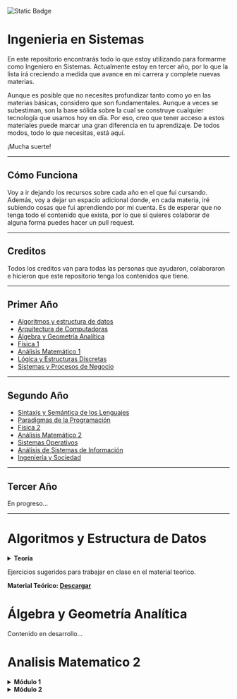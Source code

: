 ![Static Badge](https://img.shields.io/badge/UTN-V1.0-blue?style=flat&logo=github&color=blue)

# Ingenieria en Sistemas

En este repositorio encontrarás todo lo que estoy utilizando para formarme como Ingeniero en Sistemas. Actualmente estoy en tercer año, por lo que la lista irá creciendo a medida que avance en mi carrera y complete nuevas materias.

Aunque es posible que no necesites profundizar tanto como yo en las materias básicas, considero que son fundamentales. Aunque a veces se subestiman, son la base sólida sobre la cual se construye cualquier tecnología que usamos hoy en día. Por eso, creo que tener acceso a estos materiales puede marcar una gran diferencia en tu aprendizaje. De todos modos, todo lo que necesitas, está aquí.

¡Mucha suerte!

---

<h2>Cómo Funciona</h2>
<p>
Voy a ir dejando los recursos sobre cada año en el que fui cursando. Además, voy a dejar un espacio adicional donde, en cada materia, iré subiendo cosas que fui aprendiendo por mi cuenta. Es de esperar que no tenga todo el contenido que exista, por lo que si quieres colaborar de alguna forma puedes hacer un pull request.
</p>

---

<h2>Creditos</h2>
<p>
Todos los creditos van para todas las personas que ayudaron, colaboraron e hicieron que este repositorio tenga los contenidos que tiene.
</p>

---

<h2>Primer Año</h2>
<ul>
  <li><a href="#algoritmos-y-estructura-de-datos">Algoritmos y estructura de datos</a></li>
  <li><a href="#arquitectura-de-computadoras">Arquitectura de Computadoras</a></li>
  <li><a href="#algebra-y-geometria-analitica">Álgebra y Geometría Analítica</a></li>
  <li><a href="#fisica-1">Física 1</a></li>
  <li><a href="#analisis-matematico-1">Análisis Matemático 1</a></li>
  <li><a href="#logica-y-estructuras-discretas">Lógica y Estructuras Discretas</a></li>
  <li><a href="#sistemas-y-procesos-de-negocio">Sistemas y Procesos de Negocio</a></li>
</ul>

---

<h2>Segundo Año</h2>
<ul>
  <li><a href="#sintaxis-y-semantica">Sintaxis y Semántica de los Lenguajes</a></li>
  <li><a href="#">Paradigmas de la Programación</a></li>
  <li><a href="#">Física 2</a></li>
  <li><a href="#">Análisis Matemático 2</a></li>
  <li><a href="#sistemas-operativos">Sistemas Operativos</a></li>
  <li><a href="#">Análisis de Sistemas de Información</a></li>
  <li><a href="#">Ingeniería y Sociedad</a></li>
</ul>

---

<h2>Tercer Año</h2>
<p>En progreso...</p>

---

<a name="algoritmos-y-estructura-de-datos"></a>
# Algoritmos y Estructura de Datos
<details>
  <summary><strong>Teoría</strong></summary>
  <br>
  <details>
  <summary><strong>1. Uso de Variables y Operaciones</strong></summary>
  <h4>Objetivo</h4>
  <p> 
    El propósito es que los estudiantes desarrollen sus primeros pseudocódigos comprendiendo los conceptos de secuencia y variable. Se destaca la importancia del tipo de datos como un determinante en los valores y operaciones aplicables en pseudocódigo para manejar variables.
  </p>
  <p>
    Para crear un programa, primero se debe analizar el problema. En problemas grandes, el proceso sigue un diseño descendente, refinándose hasta construir el algoritmo en pseudocódigo. Luego, una vez verificado el algoritmo, se podría codificar en un lenguaje específico como Pascal.
  </p>
  <p>
    <strong>Nota:</strong> A lo largo del curso se evita enseñar un lenguaje específico, enfocándose en la descripción de soluciones que puedan ser codificadas en cualquier lenguaje de programación.
  </p>
  
  <h4>Definición de Variables y Operaciones</h4>
  <p>
    <strong>Variables:</strong> Son espacios de almacenamiento en los que se guardan datos (en espacio de memoria) que pueden cambiar durante la ejecución de un programa. Cada variable tiene un nombre (identificador), un tipo de dato (como entero, cadena o booleano) y un valor asignado.
  </p>
  <p>
    <strong>Operaciones:</strong>
    <ul>
      <li><strong>Aritméticas:</strong> Suma (+), resta (-), multiplicación (*), división (/).</li>
      <li><strong>Lógicas:</strong> AND, OR, NOT, utilizadas para evaluar condiciones.</li>
      <li><strong>Asignación:</strong> Asignar un valor a una variable (por ejemplo, <code>x = 5</code>).</li>
      <li><strong>Relacionales:</strong> Mayor que (>), menor que (<), igual a (==), utilizadas para comparar valores.</li>
    </ul>
  </p>
  
  <h4>Ejemplos</h4>
  <p><strong>Primer intento: A grandes rasgos</strong></p>
  <pre>
Inicio
  Obtener un número entero
  Obtener otro número entero
  Calcular la suma de los números obtenidos
  Imprimir dicha suma
Fin
  </pre>
  <p><strong>Segundo intento: Detallado</strong></p>
  <pre>
Inicio
  Leer A // obtener el primer número
  Leer B // obtener el otro
  Calcular la suma de A y B y guardarla en C
  Imprimir C
Fin
</pre>
<b>Programa En Pseudocódigo:</b> 
El programa que se implementa a continuación tiene una típica estructura secuencial, es decir que consta de instrucciones que se van ejecutando una a continuación de la otra, en el orden en que fueron escritas de arriba hacia abajo. Debe notarse que las instrucciones utilizadas no alteran esa secuencia, como sucederá en las siguientes prácticas al introducir condiciones que expresen ejecuciones alternativas o ciclos repetitivos.
Además, en este código se introducen algunas cuestiones de estilo que tienen que ver con una buena práctica en la codificación de programas y que se consideran importantes a la hora de integrar equipos de trabajo. Por ello la secuencia de comentarios al comienzo y antes de cada tramo importante del programa, así como los carteles que se muestran al usuario y el manejo de los espacios en blanco para alinear las instrucciones (este manejo suele llamarse indentación).

<pre>
  Programa Sumas // Este es el primer programa en PSEUDOCODIGO
 // Programa escrito por: Gustavo
 // Fecha: 11 de Abril del 2020
 // Versión: 04
 // Nombre del archivo: Sumas
 // Este programa permite sumar dos números enteros
   Variables // definición de las variables
   A, B, C: Entero 5
   Hacer // Comienzo del programa
     // Ingreso de datos
     Imprimir: 'Ingrese el primer valor: '
     Leer: A
     Imprimir: 'Ingrese el segundo valor: '
     Leer: B
     // Cálculo de los resultados
     C:= A+B
     // Salida de la información
     Imprimir: 'La suma de los dos valores dados es: ', C
     (* Fin del programa *)
   Fin Hacer
 Fin Programa Sumas
</pre>

![image](https://github.com/user-attachments/assets/2c4cc4b2-9fde-47ca-b4ba-0a872bdabcb9)
![image](https://github.com/user-attachments/assets/da65ed4d-54c4-4992-baf1-f03e7b028597)
![image](https://github.com/user-attachments/assets/aea55f9b-2373-49a5-9e42-9d2ee60eda94)
![image](https://github.com/user-attachments/assets/220be88d-a451-4343-998e-ccd5e7aaf6df)
<details>
  <summary><strong><b>Introduccion a C</b></strong></summary>
  
  ![image](https://github.com/user-attachments/assets/173bb3d5-5cd3-4679-9d3e-00478f42adc4)
  ![image](https://github.com/user-attachments/assets/e6d9ae0a-ed26-44fe-86d5-9aff0add8a37)
  ![image](https://github.com/user-attachments/assets/d1a35abb-3e54-4a18-b86b-ec979435cd2f)

</details>
</details>

<details>
  <summary><strong>2. Estructura de control de decisión</strong></summary>
  <h4>Objetivo</h4>
  <p>
     Que los estudiantes puedan tomar decisiones en los pseudocódigos que construyen para la resolución de problemas. </p>
  <p>
     La primera fase de la resolución de un Problema con Pseudocódigo es el Análisis del Problema. Esta fase requiere comprender con claridad el problema, de modo que permita dar una clara definición de todos los aspectos involucrados para de ese modo llegar a una solución. </p>
  <p>  
    A continuación deben estudiarse las características de esa solución a fin de encontrar la mejor manera de llevarla adelante. De eso se encarga la fase del Diseño, cuyo producto final es el Pseudocódigo. Para obtenerlo, también se precisan especificaciones detalladas de las Entradas y Salidas. Así, las tareas a realizar pueden resumirse en:
</p>
  ![ayed1](https://github.com/user-attachments/assets/f9a6b20f-7c5b-422f-9794-69ba1a8a0512)
 <p> En problemas de pequeña o mediana envergadura, lo anterior puede llevarse a cabo respondiendo a las siguientes preguntas: </p>
 <p>¿Qué Entradas se requieren? (Tipo y Cantidad)</p>
 <p>¿Cuál es la Salida deseada? (Tipo y Cantidad)</p>
 <p>¿Qué debe hacerse para lograr la Salida deseada a partir de los datos disponibles?</p>
 <p>Ejemplo:</p>
 <p>Determinar si la suma de cualquier pareja de tres números dados es igual al tercero. Si se cumple esta condición, escribir “Iguales” y, caso contrario, escribir “Distintos”. Análisis del Problema: </p>
 <p><b>¿Qué Entradas se requieren? (Tipo y Cantidad)</b> Tres números Reales </p>
 <p><b>¿Cuál es la Salida deseada? (Tipo y Cantidad)</b> Un mensaje</p>
 <b>¿Qué método produce la Salida deseada?</b> La comparación de las suma de las parejas de números con el número que queda</p>
 <p><b>Primer intento: a grandes rasgos</b></p>
  <pre>
    Obtener tres números reales
    Calcular las sumas dos en dos de los números obtenidos
    Si alguna de ellas es igual al tercer número, mostrar el cartel “Iguales” y terminar; de lo contrario, mostrar
    Si cartel “Distintos” y terminar.
 Fin
  </pre>
 <p><b>Segundo intento: buscando los detalles</b></p>
  <pre>
Inicio
 // Obtener los tres números reales
   Leer A
   Leer B
   Leer C
 // Calcular cada suma y compararla con el tercer número
   Si A+B = C
     Imprimir “Iguales”
   Terminar
   Si A+C = B
     Imprimir “Iguales”
   Terminar
   Si B+C = A
     Imprimir “Iguales”
   Terminar
   Imprimir “Distintas “
   // Terminar
  </pre>

  <p><b>Tercer intento</b></p>
  <pre>
Programa Pares
 // Programa escrito por: XXXX
 // Fecha: 26 de Abril de 2009
 // Versión: 05
 // Nombre del archivo: Pares
 // Este programa suma tres números de a pares y compara con el número restante.
 // Se utilizan SI anidados.
   Variables
   A, B, C: Real 5,2
   Hacer // Comienzo del programa
   // Ingreso de datos
    Imprimir: 'Ingrese el primer valor: '
    Leer: A
    Imprimir: 'Ingrese el segundo valor: '
    Leer: B
    Imprimir: 'Ingrese el tercer valor: '
    Leer: C
 // Se aplican SI anidados para comparar
   SI (A+B)=C ENTONCES
     Imprimir: ‘ Son Iguales....! ‘
   SINO
     SI (A+C)=B ENTONCES
     Imprimir: ‘ Son Iguales....! ‘
   SINO
     SI (B+C)=A ENTONCES
     Imprimir: ‘ Son Iguales....! ‘
   SINO
     Imprimir: ‘ Son Distintos...! ‘
   FIN SI
 FIN SI
 FIN SI
 Fin Hacer
 Fin Programa Pares
  </pre>

</details>

<details>
  <summary><strong>3. Estructuras de Control de Repetición Incondicional (fija) y Repetición Condicional</strong></summary>
  <h4>Objetivo</h4>
  <p> Utilizar la Repetición Incondicional y Condicional en la resolución de problemas con Pseudocódigo.</p>

Las **estructuras de control de repetición** permiten ejecutar un conjunto de instrucciones varias veces, ya sea con un número predefinido de iteraciones o dependiendo de una condición lógica.

---

## **1. Estructuras de Control de Repetición**

Las estructuras de repetición son fundamentales en programación, ya que nos permiten realizar tareas repetitivas de manera eficiente. Pueden dividirse en:

1. **Repetición Incondicional (Fija)**: El número de iteraciones es fijo y se conoce antes de ejecutar el ciclo.
2. **Repetición Condicional**: El número de iteraciones depende de una condición que se evalúa durante la ejecución.

---

### **A. Repetición Incondicional (Fija)**

La repetición fija o incondicional ejecuta un bloque de instrucciones un número específico y conocido de veces antes de iniciar la ejecución.

#### **Características:**
- El número de iteraciones se define de antemano.
- No depende de condiciones variables durante la ejecución.
- Se utiliza en tareas donde el número de repeticiones es fijo.

#### **Estructuras Comunes:**
- **For**: Muy usado en lenguajes como Python, C, Java, entre otros.
- **Repeat...Until**: Disponible en algunos lenguajes.

  <b>Ejemplo, Con Repetición Incondicional (Fija):</b>
  <p>Se desea visualizar la Tabla de Multiplicación de un número dado por los números del 1 al 20. La Tabla debe visualizarse con el siguiente formato, por ejemplo: ' 2 x 3 = 6'.</p>
  <p><b>¿Qué Entradas se requieren? (Tipo y Cantidad)</b> Un número entero</p>
  <p><b>¿Cuál es la Salida deseada? (Tipo y Cantidad)</b> La Tabla en el formato pedido</p>
  <b>¿Qué método produce la Salida deseada?</b> Multiplicar el número entero dado con cada Número entre 1 y 20.</p>

  <b>Primer intento: a grandes rasgos</b>
  <pre>
  inicio
    Leer el número entero Num
    Repetir 20 veces
    // Calculo de la Multiplicación
    Imprimo los números a multiplicar en el formato pedido
    // El índice es el contador de iteraciones
    Realizo la multiplicación entre el Num y el Índice
    Imprimo resultado
  Fin
  </pre>

  <b>Segundo intento:</b>
  <pre>
  // Programa escrito por: XXXX
  // Fecha: 30 de Mayo de 2011
  // Versión: 1.1
  // Nombre del archivo: Tablas_de_Multiplicar
  // Este programa multiplica un numero por índice que se incrementa 20 veces de a uno
  Variables // definición de las variables
  Num, Indice: Entero 2
  Tabla: Entero 4
  Hacer // Comienzo del programa //
  // Ingreso de datos
  Imprimir: 'Ingrese un Número para Generar su Tabla de Multiplicar: '
  Leer: Num
  // Inicio la Generación de la Tabla de Multiplicar
  Imprimir: ' Tabla del ‘, Num
  REPETIR PARA Índice:= 1, 20, 1
  Tabla:= Num * Indice // calculo el valor del resultado
  // Imprimo en el formato pedido
  Imprimir: Num , ' x ' , Indice , ' = ' , Tabla
  FIN REPETIR PARA
  Fin Hacer
  Fin Programa Tablas_de_Multiplicar
  </pre>

  ![image](https://github.com/user-attachments/assets/b258200b-251b-403b-9fad-4086f4bde6d5)

</details>

<details>
  <summary><strong>4. Funciones y Procedimientos</strong></summary>
  <h4>Objetivo</h4>
  <p>Utilizar en los pseudocódigos las herramientas de modularización de programas y comunicación entre módulos</p>
  
---

<p>Hemos visto que al construir programas resulta muy útil pensar que el problema puede descomponerse en subproblemas a partir de cuyas soluciones se obtiene una solución al problema original. Hasta ahora, eso nos sirvió para darle forma al código de nuestros programas en segmentos que podían ser bien diferenciados (usando comentarios). Sin embargo, en ocasiones estos segmentos pueden ser un poco largos y llevar a que al ver el programa en su conjunto, se pierda de vista la distinción y el código se vuelve confuso. Esto se nota particularmente bien en programas de mediana o gran envergadura, aunque puede ocurrir también en algunos más pequeños. Así, los procedimientos y funciones (en general subprogramas) vienen a ayudarnos a organizar la programación, pues nos permiten que esos segmentos de código que podían resultar confusos se codifican por separado con algunas ventajas adicionales: </p>

- se les asocia un nombre, por lo que si el segmento de código debía repetirse en diferentes partes del programa, ahora puede reemplazarse todo el segmento por su nombre en cada uno de los lugares donde antes se repetía el segmento completo, permitiendo además que el código termine siendo más breve y por tanto más ágil para la lectura; en el lugar donde está el nombre del subprograma se dice que hay una invocación al mismo;

- en ocasiones, las repeticiones no eran totalmente idénticas, sino que había ciertos datos que cambiaban de una a otra: a los subprogramas se les pueden asociar parámetros, es decir datos que pueden cambiar de valor de una invocación a otra; los valores que se asocian con los parámetros en cada invocación del subprograma suelen conocerse como argumentos, y la correspondencia se da por cantidad y posición: el primer argumento que se indica en la invocación corresponde al valor que se asigna al primer parámetro del procedimiento, el segundo argumento corresponde al valor asignado al segundo parámetros, y así hasta el último, por lo que debe haber tantos argumentos en la invocación como parámetros se definieron en la declaración del subprograma.

<p>La introducción de subprogramas en la codificación de los programas lleva a introducir algunos conceptos relacionados con el uso de variables: los subprogramas tienen la misma estructura interna que un programa completo, de modo que pueden declararse variables que ayuden a lograr lo que se pretende pero que solo sirven para ese subprograma: son variables locales al subprograma, y tienen la característica fundamental de que los valores que tomen sólo se conocen dentro del subprograma. Por su parte, las que se declaran a nivel del programa principal (el único que codificábamos hasta ahora, son globales para los subprogramas: cualquier subprograma puede hacer uso de ellas y cualquier cambio que un subprograma (o el principal) haga a una de ellas, afectará al resto de los subprogramas que la utilicen o al mismo programa principal en cualquier ejecución posterior al cambio.</p>

<b>El subprograma (o el programa principal) que hace una invocación a otro subprograma se conoce como el llamador.</b>

<p>Los parámetros de un subprograma pueden ser de dos clases, por ahora: por valor o por referencia. Los parámetros por valor son variables locales al procedimiento cuyo valor se asigna en la invocación, y por ser variables locales su cambio no se nota fuera del subprograma. Los parámetros por valor constituyen datos de entrada para el subprograma y los argumentos correspondientes pueden estar dados como constantes o variables. En cambio, los parámetros por referencia sólo pueden estar asociados con argumentos variables, pues cualquier alteración de los mismos en el subprograma afectará el valor asociado a la variable argumento del llamador; la principal utilidad de estos parámetros es la de poder hacer referencia a dichos valores con un nombre que resulta significativo dentro del subprograma,independientemente de cómo se lo conozca en el resto. Los parámetros por referencia, pueden ser de entrada o de salida para el subprograma.</p>

<p>Como se dijo, hay dos clases de subprogramas: los procedimientos y las funciones:</p>

- Las funciones sólo admiten parámetros por valor y siempre tienen un valor asociado (el resultado), pues están pensadas para ser utilizadas como parte de una expresión (igual que las funciones primitivas). Así, solo pueden devolver valores de tipos simples, como los que hemos utilizado hasta ahora.

- Los procedimientos admiten parámetros de ambas clases, por lo que podrían tene varias salidas. No pueden formar parte de expresiones, su invocación se realiza como si fuesen una instrucción más en el lenguaje.

<p>En ocasiones, hay un grupo de subprogramas que pueden considerarse relacionados entre sí por algún criterio, pudiendo eventualmente compartir algunos datos (o no). Dichos subprogramas forman un módulo y aparecen con frecuencia al resolver problemas de mediana o gran envergadura.</p>

<b>Características:</b>
- Tienen un **nombre** que las identifica.
- Pueden aceptar **parámetros** (datos de entrada).
- Siempre **devuelven un valor**.
- Facilitan la reutilización del código.

<b>Estructura General de una Función:</b>
```
def nombre_funcion(parámetros):
    # Código que realiza la tarea
    return valor
```

<b>Diferencias entre Funciones y Procedimientos</b>

| **Aspecto**             | **Función**                              | **Procedimiento**                        |
|-------------------------|------------------------------------------|------------------------------------------|
| **Devuelve un valor**    | Sí, siempre devuelve un valor mediante `return`. | No devuelve un valor directamente.       |
| **Propósito principal**  | Calcular y devolver un resultado.        | Ejecutar una acción o tarea específica.  |
| **Estructura típica**    | Incluye la instrucción `return`.         | No incluye la instrucción `return`.      |
| **Uso común**            | Cálculos matemáticos, procesamiento de datos. | Mostrar mensajes, modificar variables globales. |
| **Parámetros**           | Puede recibir parámetros opcionales o requeridos. | Puede recibir parámetros opcionales o requeridos. |
| **Estado de salida**     | Finaliza cuando devuelve un valor.       | Finaliza después de ejecutar todas sus instrucciones. |
| **Interacción externa**  | Generalmente no modifica variables globales. | Puede modificar variables globales.     |

<details>

<summary>Programación modular</summary>
La usamos para resolver el problema en pequeños subproblemas, un proyecto de algoritmos normalmente se compone de un programa principal y de un conjunto de subprogramas que se invocan o llaman desde el principal.

Utilizamos la estrategia antes mencionada de top-down, diseño descendente o modular, divide y venceras. El proceso de subdividir se llama refinamiento sucesivo.

Los subprogramas son unidades de programa que hacen una tarea especifica. Pueden ser procedimientos o funciones

- Procedimiento: subprograma que puede recibir cero o mas valores desde la unidad que lo llama y lo activa, y devolver cero o mas valores a dicha unidad llamadora. Admiten parametros de ambas clases por lo que pueden tener varias salidas. No pueden formar parte de una expresion, se las invoca como una instruccion del programa principal.
- Funcion: es un subprograma que recibe cero o mas valores pero siempre devuelve un solo resultado y de tipo estandar: entero, real, caracter o booleano, en su nombre. Solo admiten parametros por valor y siempre tiene un valor asociado (el resultado) porque estan pensadas para usarse en una expresion.
- Parametros: es el conjunto de datos que se envia como comunicacion entre las unidades de programa.

Para que un programa pueda utilizar un subprograma este tiene que estar declarado y definido dentro del mismo. Para declarar un subprograma se debe especificar el tipo (funcion o proocedimiento), su nombre y la lista de parametros (si corresponde)

Para su invocacion, los procedimientos se invocan a traves de su nombre acompañado, si corresponde, de la lista de parametros actuales. Las funciones se invocan a traves de su nombre, acompañado o no de la lista de parametros actuales, segun corresponda, pero SOLO se invocan dentro de otra expresion aritmetico-logica o de una impresion.

<details>

<summary>Procedimientos</summary>

![image](https://github.com/user-attachments/assets/508855a8-7f52-426d-9d78-1616a105b97f)
![image](https://github.com/user-attachments/assets/f6f40de1-019e-4195-9bbc-1888201119a9)

</details>

<details>

<summary>Funciones</summary>

![image](https://github.com/user-attachments/assets/22f9a449-f13e-4b2c-a5dc-93ff956abcd6)
![image](https://github.com/user-attachments/assets/1054b17b-2e4f-475b-a15e-63c1422897fc)
![image](https://github.com/user-attachments/assets/00984225-b214-4a54-97bb-f97079edc7dd)

</details>

<details>

<summary><strong>Representación grafica</strong></summary>

![image](https://github.com/user-attachments/assets/65de740e-4db3-4efa-98a8-f4d854f6d3f1)
![image](https://github.com/user-attachments/assets/2adbecf1-c2a0-41d3-8c7b-ec5f41ef0433)
![image](https://github.com/user-attachments/assets/5984ecc1-a016-41df-b758-68413285fe46)
![image](https://github.com/user-attachments/assets/530a54c3-6d18-4e3c-9e0d-6ef5ec325d54)
![image](https://github.com/user-attachments/assets/ca151f52-8e8f-4842-a94b-d5fe3ac67eb3)

</details>
</details>
</details>

<details>

<summary><strong>5. Tipos de datos definidos por el usuario</strong></summary>
</br>
Los datos que no puedan representarse mediante un tipo estándar se definirán utilizando tipos de datos personalizados. Para crearlos, es necesario especificar su nombre y estructura. Estos datos se declaran en una sección específica llamada tipos estructurados.

El nombre de un tipo personalizado debe ser único y no coincidir con los tipos predefinidos del lenguaje. Su definición se basa en la combinación de tipos estándar y/o otros tipos definidos previamente por el usuario.

Tipos de datos estándar o simples: permiten definir variables individuales con valores únicos.
Tipos de datos definidos por el usuario: posibilitan la creación de variables compuestas que agrupan valores relacionados de manera lógica bajo un mismo identificador.
Al resolver un problema, es crucial identificar el conjunto de datos que forman parte de su universo. Los datos básicos extraídos del problema, junto con aquellos deducidos de su análisis, se conectan de forma lógica para definir diversas estructuras de datos.

Estructura de datos: un esquema o mecanismo para organizar y almacenar datos.
Estas estructuras pueden clasificarse según:
Cantidad de datos que gestionan: simples o compuestos.
Tipo de datos: homogéneos o heterogéneos.
Tiempo en memoria: temporales o permanentes.
Modo de asignación de memoria: estáticas o dinámicas.
Ubicación de almacenamiento: internas (RAM) o externas (almacenamiento secundario).

<details>
  
<summary>Estructuras de datos compuestas</summary>

- Una estructura de datos compuesta es un grupo de datos agrupados bajo un único nombre, organizados de manera específica y con un conjunto definido de operaciones permitidas.
- Para su análisis, se clasifican en homogéneas y heterogéneas:
  - Homogéneas: contienen únicamente datos de un mismo tipo (por ejemplo, todos los elementos del conjunto son números reales o enteros).
  - Heterogéneas: permiten combinar datos de diferentes tipos en un mismo conjunto.

</details>
</details>
<details>
  <summary><strong>6. Estructuras homogéneas - Arreglos</strong></summary>

</details>

</details>
<p>Ejercicios sugeridos para trabajar en clase en el material teorico.</p>
<p><b>Material Teórico: <a href="https://modsfire.com/c18PhtG354235T8" target="_blank">Descargar</a></b></p>
</details>

<a name="algebra-y-geometria-analitica"></a>
# Álgebra y Geometría Analítica
<p>Contenido en desarrollo...</p>

<a name="analisis-matematico-2"></a>
# Analisis Matematico 2

<details>
    <summary><strong>Módulo 1<strong></summary>
</details>

<details>
    <summary><strong>Módulo 2<strong></summary>
        <details>
        <summary><strong>Integrales Múltiples<strong></summary>
            <details>
                <summary><strong>Unidad 10 (Integrales dobles)</strong></summary>
                <details>
                <summary><strong>Integrales dobles en coordenadas Cartesianas</strong></summary>
                    <details>
                    <summary><strong>Definicion</strong></summary>
                    <img src="https://github.com/user-attachments/assets/77c65c3d-9b2e-4638-9846-1ce50e9ecb77" alt="Descripción de la imagen" width="600">
                    <img src="https://github.com/user-attachments/assets/e203b30f-9740-4d89-95e5-898ce4d73e2c" alt="Descripción de la imagen" width="600">
                </details>
                <details>
                    <summary><strong>Tipos de regiones</strong></summary>
                    <img src="https://github.com/user-attachments/assets/dacbf8e7-ccbf-40d4-8f98-92437580ad83" alt="Descripción de la imagen" width="600">
                    <img src="https://github.com/user-attachments/assets/94e3740e-36a0-4bbf-b330-84e9d085a4e2" alt="Descripción de la imagen" width="600">
                    <img src="https://github.com/user-attachments/assets/666fcba4-49e8-46a8-a3ec-45b03babeb8e" alt="Descripción de la imagen" width="600">
                </details>
                <details>
                <summary><strong>Notas Mías</strong></summary>
                    <img src="https://github.com/user-attachments/assets/0b8d19a0-89c7-4773-9caa-127d9c64b82b" alt="Descripción de la imagen" width="700">
                    <img src="https://github.com/user-attachments/assets/d027c515-5f58-4ac4-9462-aad2a30d5116" alt="Descripción de la imagen" width="700">
                    <img src="https://github.com/user-attachments/assets/c6b96082-04a4-48a0-8e17-f3d8108c6ecc" alt="Descripción de la imagen" width="700">
                    <img src="https://github.com/user-attachments/assets/f6a9bf7c-5b12-4a5f-8b4b-e73cfa1b7e21" alt="Descripción de la imagen" width="700">
                </details>
                </details>
                <details>
                <summary><strong>Integrales dobles en coordenadas Polares</strong></summary>
                <details>
                    <summary><strong>Sistema de Coordenadas Polares</strong></summary>
                    <img src="https://github.com/user-attachments/assets/f8e3dc6b-0bab-424c-8242-13ed822fd7b4" alt="Descripción de la imagen" width="600">
                </details>
                <details>
                    <summary><strong>Definición</strong></summary>
                    <img src="https://github.com/user-attachments/assets/f806c2ae-dbb1-46c4-a983-2e2314143a74" alt="Descripción de la imagen" width="600">
                    <img src="https://github.com/user-attachments/assets/575c60f9-d620-40f6-91ed-40114edcaf27" alt="Descripción de la imagen" width="600">
                    <img src="https://github.com/user-attachments/assets/fc7ecc77-4629-410a-b587-5989fadeb639" alt="Descripción de la imagen" width="600">
                </details>
                <details>
                    <summary><strong>Tipos de Regiones</strong></summary>
                    <img src="https://github.com/user-attachments/assets/2a9003a7-61a3-47f9-9a4e-1df4215f53f0" alt="Descripción de la imagen" width="600">
                </details>
                <details>
                    <summary><strong>Parámetros singulares de curvas en coordenadas polares</strong></summary>
                    <img src="https://github.com/user-attachments/assets/9f195e77-9426-4c41-a077-eaab662307a8" alt="Descripción de la imagen" width="600">
                    <img src="https://github.com/user-attachments/assets/93832349-54da-475c-8feb-9c53fdf82268" alt="Descripción de la imagen" width="600">
                </details>
                </details>
                <details>
                <summary><strong>Propiedades de las integrales dobles</strong></summary>
                    <img src="https://github.com/user-attachments/assets/88c6e679-4230-46c1-ac57-656e36be74cd" alt="Descripción de la imagen" width="600">
                </details>
                <details>
                <summary><strong>Calculo de Volumen</strong></summary>
                    <img src="https://github.com/user-attachments/assets/d34a3e6c-da7d-4832-b728-3fd9a8f6feb1" alt="Descripción de la imagen" width="600">
                </details>
                <details>
                <summary><strong>Area de superficies Alabeadas</strong></summary>
                </details>
            </details>
            <details>
                <summary><strong>Unidad 10 (Integrales triples)</strong></summary>
        </details>
</details>

<a name="sistemas-operativos"></a>
# Sistemas Operativos

<details>
  <summary><strong>Teoría</strong></summary>
  <details>
    <summary><strong>Módulo 1</strong></summary>
    </br>
    <details>
      <summary><strong>Clase 1 (Software libre, licencias y distribuciones)</strong></summary>
      <br>
      <p>¿Que significa <b>Software Libre</b>?</p>
      
  ![image](https://github.com/user-attachments/assets/01f884e3-7118-46e5-9210-00bac40cff41)
  ![image](https://github.com/user-attachments/assets/ca083ff2-bfcf-4ed6-a27d-fb7bb4d8d34f)
  ![image](https://github.com/user-attachments/assets/996d7195-f41b-45f6-8aad-979295d150fa)
  ![image](https://github.com/user-attachments/assets/6f12f294-d87d-4985-bd78-8c996b1fb517)
  ![image](https://github.com/user-attachments/assets/54ab721d-19cd-4b69-8bac-9dcdc0ee4c67)
  ![image](https://github.com/user-attachments/assets/f5822d94-c8e3-4c09-b502-11389b792e42)
  ![image](https://github.com/user-attachments/assets/bb0dd18f-8d03-4271-957b-e47b9697b73d)
  ![image](https://github.com/user-attachments/assets/350d7f87-4fda-406b-a0ff-e644fefc3c53)
  ![image](https://github.com/user-attachments/assets/cf3f7d21-3a94-4534-aad3-e5d4028add38)
  </details>
  
  <details>
    </br>
    <summary><strong>Clase 2 (Sistemas Operativos)</strong></summary>  
    <p>Un <b>Sistema Operativo (SO)</b> es un conjunto de programas de un sistema informático que <b>gestiona los recursos del hardware y provee servicios a los programas de aplicación de software</b>. Este mismo se encarga de actuar como intermediario entre el hardware y las aplicaciones.</p>
    <p>Podemos analizar los tres componentes principales involucrados en el entorno de los sistemas operativos: <b>hardware, software y personas</b>.</p>
    <p>El <b>Hardware</b> incluye todos los componentes físicos de la computadora que el sistema operativo administra. El sistema operativo actúa como un puente entre el hardware y la aplicaciones que lo utilizan. El <b>Software</b> en el contexto de sistemas operativos incluye tanto el propio sistema operativo como las aplicaciones que interactúan con él. En cuanto a las <b>Personas</b> se incluyen los usuarios y administradores que interactúan con el sistema operativo, así como los desarrolladores que crean software para él.</p>
    <p>Entonces el sistema operativo se divide en:
    </p>
    
- Hardware: Componentes físicos como memoria, disco duro, etc.
- Software: Incluye el núcleo (kernel) y aplicaciones.
- Personas: Usuarios, administradores y desarrolladores.
 
<p>El sistema operativo se divide en capas: hardware, núcleo, aplicaciones, interfaz, etc.</p>
    
<img src="https://github.com/user-attachments/assets/e86c0f8a-65c5-4a58-98ef-e4b32bd28f53" alt="Descripción de la imagen" width="600">
</br>
<img src="https://github.com/user-attachments/assets/beb89d78-c67b-4c99-9617-31b797ec4601" alt="Descripción de la imagen" width="600">
 <p>El Sistema Operativo tiene <b>2</b> roles principales:</p>

 - <b>Interfaz con el hardware: </b>
    - Añade características no existentes en el HW.
    - Oculta características/inconvenientes del HW.
    - Ofrece una máquina extendida.
- <b>Administrador de recursos: </b>
    - Concede recursos de forma segura, justa y eficiente.
    - No realiza trabajo productivo o función útil por si mismo.
 </br>
<p>Principalmente el Sistema Operativo funciona como una interfaz entre el usuario, las aplicaciones, y el hardware de un sistema computacional. Este actúa como mediador, proporcionando un entorno en el cual las aplicaciones pueden ejecutarse y el hardware puede ser utilizado de manera eficiente y segura. <b>Lo vemos como una capa que envuelve al hardware.</b></p>

<img src="https://github.com/user-attachments/assets/f5348bc8-7126-48e3-bf00-fd2765f56a59" alt="Descripción de la imagen" width="400">

- <b>Nos ofrece una maquina abstracta con otras características:</b>
    - Oculta detalles incomodos del hardware.
    - Amplia características no presentes en el hardware.

- <b>¿Qué aspecto tiene la interfaz?</b>
    - Texto <b>(CLI = Command Line Interface).</b>
    - Gráfica <b>(GUI = Graphical User Interface).</b>
    - <b>Servicios de programación (API)</b>
    
<details>
    <summary><b>Ejemplo de CLI</b></summary>
    </br>

<img src="https://github.com/user-attachments/assets/b1ddfd9f-e017-4cb5-8ba8-bb058ee9e878" alt="Descripción de la imagen" width="400">

</details>

<details>
    <summary><b>Ejemplo de GUI</b></summary>
    </br>
    
<img src="https://github.com/user-attachments/assets/313ee92b-afea-40c4-89ec-1758d1f4ccd8" alt="Descripción de la imagen" width="400">

</details>

- <b>Qué ganamos interponiendo esta interfaz entre los programas y el hardware</b>
    - <b>Usabilidad</b>: La interfaz es más cómoda que el HW
    - <b>Seguridad</b>: Se ocultan vulnerabilidades del interior del hardware
    - <b>Portabilidad</b>: Independencia del hardware
    - <b>Interoperabilidad</b>:** Podemos compartir información con otros sistemas que usen la misma interfaz
    - <b>Mantenibilidad</b>: Podemos hacer mejoras o adaptaciones dentro del SO sin obligar a hacer cambios en los programas de usuario
    - <b>Productividad</b>: por todo lo anterior

> [!NOTE]
> Los sistemas operativos como Windows se comenzaron a programar en C para que sean más portables. Esto debido a que permite escribir código más independiente del hardware, fácil de adaptar a nuevas arquitecturas y más eficiente que ensamblador. Además, facilita el mantenimiento y la escalabilidad gracias a sus herramientas estándar y balance entre control del hardware y legibilidad.

El <b>Sistema Operativo (SO)</b> como administrador de recursos:
- Procesos y Recursos:
    - Procesos : Es una entidad dinámica.
    - Recursos: Puede ser algo físico o virtual, (requiere de un proceso)
- Los Recursos son escasos, los proceso compiten entre ellos.
- El SO actúa como <b>arbitro/mediador</b>, asigna recursos en forma <b>segura y eficiente.</b>
- El SO debe determinar a quien le entrega recursos, cantidad, en que momento, por cuanto tiempo.
- Por todo estos puntos debemos tener: <b>Políticas de gestión de recursos</b>.

<b>Criterios que deben cumplir las políticas del SO - seguridad:</b>
- Optimizar el rendimiento del sistema.
- Justicia en el reparto, evitar acaparamiento del algún recurso.
- Garantizar la Seguridad del sistema (confidencialidad, Integridad, disponibilidad).

<b>No podemos dar el máximo rendimiento y al mismo tiempo dar un reparto justo</b>

 </details>
  
 <details>
    <summary><strong>Clase 3-4-5 (Generaciónes de los SO)</strong></summary>
    
- Generación 0 (2IGM)
    - Surgen de la guerrera, de la mano de Alan Turing
    - Eran maquinas electromecánicas
    - Las primera computadora fue la ENIAC, después las maquinas de Turing, después las Colosas (Mark 1 y Mark 2)
    - No tenían SOs
    - Se hacían solo cálculos numéricos
    - La memoria se manejaba con registros
    - Se manejaba con ceros y unos, cada cero y uno se representaba con una válvula, por eso antes eran muy grandes las computadoras
 </details>
  
 </details>

 <details>
    <summary><strong>Módulo 2</strong></summary>
    </br>
    
  </details>

  <details>
    <summary>Apuntes</summary>
    </br>
    
  </details>
</details>

<details>
  <summary><b>Práctica</b></summary>
  <details>
    <summary><b>TP1: Manejo de comandos, directorios y archivos</b></summary>
    <!-- Contenido del TP1 -->
  </details>

  <details>
    <summary><b>TP2: Scripts</b></summary>
    <!-- Contenido del TP2 -->
  </details>

  <details>
    <summary><b>TP3: Scripts</b></summary>
    <!-- Contenido del TP3 -->
  </details>

  <details>
    <summary><b>TP4: Administración de CPU – Procesos</b></summary>
    <!-- Contenido del TP4 -->
  </details>

  <details>
    <summary><b>TP5: Semáforos – Hilos – Administración de Memoria</b></summary>
    <!-- Contenido del TP5 -->
  </details>

  <details>
    <summary><b>TP6: Administración e instalación de servicios en Linux</b></summary>
    <!-- Contenido del TP6 -->
  </details>

  <details>
    <summary><b>TP7: File System</b></summary>
    <!-- Contenido del TP7 -->
  </details>

  <details>
    <summary><b>Parciales</b></summary>
    <!-- Contenido de Parciales -->
  </details>
</details>

<details>
  <summary><b>Videos de las clases</b></summary>
  </br>
  <!-- Enlaces o notas relacionadas con los videos -->
    <p>Canal de la <b>teoría</b> Sistemas Operativos UTN FRLP: <a href="https://www.youtube.com/@rodriguezlisardoluis3893/videos" target="_blank"><b>Ver</b></a></p>
    <p>Canal de la <b>practica</b> Sistemas Operativos UTN FRLP: <a href="https://www.youtube.com/@sistemasoperativosutnfrlp4917" target="_blank"><b>Ver</b></a></p>
</details>

<a name="analisis-de-sistemas-de-informacion"></a>
# Analisis de sistemas de informacion

<details>
<summary><strong>Guia de trabajos practicos</strong></summary>

<p><b>Guia de trabajos Practicos: </b><a href="https://modsfire.com/oN5BJq6w9WEsb3W"_blank"><b>Descargar</b></a></p>


<details>
<summary><strong>Enunciado 1</strong></summary>
<img src="https://github.com/user-attachments/assets/13dfb2b3-4ff9-4408-bfbb-e40e0593ccd2" alt="Descripción de la imagen" width="600">

<details>
<summary><strong>Casos de Uso</strong></summary>
<img src="https://github.com/user-attachments/assets/085f4b8b-4cbc-4b45-983a-9e8788fe1118" alt="Descripción de la imagen" width="500">
</details>

<details>
<summary><strong>Diagrama de Clases</strong></summary>
<img src="https://github.com/user-attachments/assets/93f66959-afac-4099-a680-a35e6cebbb38" alt="Descripción de la imagen" width="500">
</details>

<details>
<summary><strong>Maquinas de Estados</strong></summary>
</details>

</details>


<details>
<summary><strong>Enunciado 3</strong></summary>
<img src="https://github.com/user-attachments/assets/2667c5ee-a7a0-463f-8069-48f19d4ec090" alt="Descripción de la imagen" width="600">

<details>
<summary><strong>Casos de Uso</strong></summary>
</details>

<details>
<summary><strong>Diagrama de Clases</strong></summary>
</details>

<details>
<summary><strong>Maquinas de Estados</strong></summary>
<img src="https://github.com/user-attachments/assets/34938ad0-5ea6-4a05-ae3c-a321a4b3668d" alt="Descripción de la imagen" width="500">
</details>

</details>


<details>
<summary><strong>Enunciado 4</strong></summary>
<img src="https://github.com/user-attachments/assets/4597b60c-1f51-469c-9135-b4928458051e" alt="Descripción de la imagen" width="600">

<details>
<summary><strong>Casos de Uso</strong></summary>
</details>

<details>
<summary><strong>Diagrama de Clases</strong></summary>
<img src="https://github.com/user-attachments/assets/649480e1-6b16-4992-8f4d-8fee9768aa0f" alt="Descripción de la imagen" width="500">
</details>

<details>
<summary><strong>Maquinas de Estados</strong></summary>
</details>

</details>


<details>
<summary><strong>Enunciado 5</strong></summary>
<img src="https://github.com/user-attachments/assets/9ab5db7d-1e87-4f78-b681-b0efe16cf562" alt="Descripción de la imagen" width="600">

<details>
<summary><strong>Casos de Uso</strong></summary>
<img src="https://github.com/user-attachments/assets/a72ccf2c-aa8d-435a-82cd-2522b889c753" alt="Descripción de la imagen" width="500">
</details>

<details>
<summary><strong>Diagrama de Clases</strong></summary>
<img src="https://github.com/user-attachments/assets/f89ee7ce-b536-435a-b842-bd365fdfa0e0" alt="Descripción de la imagen" width="500">
</details>

<details>
<summary><strong>Maquinas de Estados</strong></summary>
</details>

</details>


<details>
<summary><strong>Enunciado 6</strong></summary>
<img src="https://github.com/user-attachments/assets/a4fa2227-9429-4591-bc14-832eae81c2ef" alt="Descripción de la imagen" width="600">

<details>
<summary><strong>Casos de Uso</strong></summary>
<img src="https://github.com/user-attachments/assets/fc6dd1d1-a0d1-441c-8cc7-9db2175c7ca3" alt="Descripción de la imagen" width="500">
</details>

<details>
<summary><strong>Diagrama de Clases</strong></summary>
<img src="https://github.com/user-attachments/assets/86397fc1-455e-4f31-a824-c4d143ae1297" alt="Descripción de la imagen" width="500">
</details>

<details>
<summary><strong>Maquinas de Estados</strong></summary>
<img src="https://github.com/user-attachments/assets/afac0a2c-ce4c-4b01-955f-367ba45645c2" alt="Descripción de la imagen" width="500">
</details>

</details>


<details>
<summary><strong>Enunciado 7</strong></summary>
<img src="https://github.com/user-attachments/assets/26a6112a-d25a-4745-9294-bff4818a03a8" alt="Descripción de la imagen" width="600">

<details>
<summary><strong>Casos de Uso</strong></summary>
<img src="https://github.com/user-attachments/assets/e9f878b0-e3eb-4dd7-976a-ec8676d9c7fb" alt="Descripción de la imagen" width="500">
</details>

<details>
<summary><strong>Diagrama de Clases</strong></summary>

</details>

<details>
<summary><strong>Maquinas de Estados</strong></summary>

</details>

</details>


<details>
<summary><strong>Enunciado 8</strong></summary>
<img src="https://github.com/user-attachments/assets/dcf17774-db4e-4e41-8968-7fdd1fed47d5" alt="Descripción de la imagen" width="600">

<details>
<summary><strong>Casos de Uso</strong></summary>
<img src="https://github.com/user-attachments/assets/55747c62-6fdf-4b22-8208-337b3c16094e" alt="Descripción de la imagen" width="500">
</details>

<details>
<summary><strong>Diagrama de Clases</strong></summary>

</details>

<details>
<summary><strong>Maquinas de Estados</strong></summary>

</details>

</details>


<details>
<summary><strong>Enunciado 9</strong></summary>
<img src="https://github.com/user-attachments/assets/24b87158-1428-4fc5-8738-fa2a8761a9f0" alt="Descripción de la imagen" width="600">

<details>
<summary><strong>Casos de Uso</strong></summary>
<img src="https://github.com/user-attachments/assets/904120e6-01a0-45ef-83fb-653d059a921e" alt="Descripción de la imagen" width="500">
</details>

<details>
<summary><strong>Diagrama de Clases</strong></summary>

</details>

<details>
<summary><strong>Maquinas de Estados</strong></summary>

</details>


</details>


<details>
<summary><strong>Enunciado 10</strong></summary>
<img src="https://github.com/user-attachments/assets/ad91e55f-bd69-4127-8ea6-bd7e584010f9" alt="Descripción de la imagen" width="600">
</details>

<details>
<summary><strong>Ejemplo Pizzería</strong></summary>
<img src="https://github.com/user-attachments/assets/9e59fba2-1fd4-4fd9-bfea-ad677ef3da64" alt="Descripción de la imagen" width="600">

<details>
<summary><strong>Casos de Uso (hecho por el profe)</strong></summary>
<img src="https://github.com/user-attachments/assets/bf1d8d11-d0af-4d94-a3c2-bcd92731a9e1" alt="Descripción de la imagen" width="500">
</details>

<details>
<summary><strong>Diagrama de Clases</strong></summary>

</details>

<details>
<summary><strong>Maquinas de Estados</strong></summary>

</details>

</details>


<details>
<summary><strong>Enunciado Semáforos</strong></summary>
<p>Modelar, un semáforo. Este puede estar activo o intermitente. Cuando esta activo permanece 45 segundos rojo, a continuación 3 segundos amarillo y luego 15 segundos verde y 3 segundos amarillo y vuelve a empezar el ciclo. Entre las 0 y 6 horas de la madrugada permanece intermitente. Inicialmente se inicia en rojo.</p>

<details>
<summary><strong>Diagrama de Clases</strong></summary>
<img src="https://github.com/user-attachments/assets/80002f53-c750-48dc-a4f9-c57cbe3ce4d6" alt="Descripción de la imagen" width="500">
</details>

<details>
<summary><strong>Maquinas de Estados</strong></summary>
</details>

</details>


</details>



